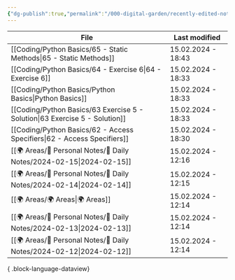 ```yaml
---
{"dg-publish":true,"permalink":"/000-digital-garden/recently-edited-notes/","dgPassFrontmatter":true,"noteIcon":"3","created":"2023-12-14T09:05:52.599+05:30","updated":"2023-12-14T09:12:44.868+05:30"}
---
```


| File                                                                           | Last modified      |
| ------------------------------------------------------------------------------ | ------------------ |
| [[Coding/Python Basics/65 - Static Methods\|65 - Static Methods]]           | 15.02.2024 - 18:43 |
| [[Coding/Python Basics/64 - Exercise 6\|64 - Exercise 6]]                   | 15.02.2024 - 18:33 |
| [[Coding/Python Basics/Python Basics\|Python Basics]]                       | 15.02.2024 - 18:33 |
| [[Coding/Python Basics/63 Exercise 5 - Solution\|63 Exercise 5 - Solution]] | 15.02.2024 - 18:33 |
| [[Coding/Python Basics/62 - Access Specifiers\|62 - Access Specifiers]]     | 15.02.2024 - 18:30 |
| [[🌍 Areas/📧 Personal Notes/📓 Daily Notes/2024-02-15\|2024-02-15]]        | 15.02.2024 - 12:16 |
| [[🌍 Areas/📧 Personal Notes/📓 Daily Notes/2024-02-14\|2024-02-14]]        | 15.02.2024 - 12:15 |
| [[🌍 Areas/🌍 Areas\|🌍 Areas]]                                             | 15.02.2024 - 12:14 |
| [[🌍 Areas/📧 Personal Notes/📓 Daily Notes/2024-02-13\|2024-02-13]]        | 15.02.2024 - 12:14 |
| [[🌍 Areas/📧 Personal Notes/📓 Daily Notes/2024-02-12\|2024-02-12]]        | 15.02.2024 - 12:14 |

{ .block-language-dataview}